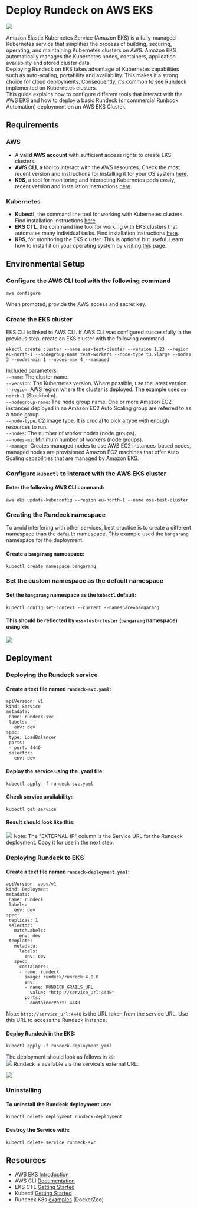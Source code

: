 # Deploy Rundeck on AWS EKS

![](/assets/img/terra-eks1.png)

Amazon Elastic Kubernetes Service (Amazon EKS) is a fully-managed Kubernetes service that simplifies the process of building, securing, operating, and maintaining Kubernetes clusters on AWS. Amazon EKS automatically manages the Kubernetes nodes, containers, application availability and stored cluster data.<br>
Deploying Rundeck on EKS takes advantage of Kubernetes capabilities such as auto-scaling, portability and availability.  This makes it a strong choice for cloud deployments.  Consequently, it’s common to see Rundeck implemented on Kubernetes clusters.<br>
This guide explains how to configure different tools that interact with the AWS EKS and how to deploy a basic Rundeck (or commercial Runbook Automation) deployment on an AWS EKS Cluster.<br>

## Requirements

### AWS
* A **valid AWS account** with sufficient access rights to create EKS clusters.<br>
* **AWS CLI**, a tool to interact with the AWS resources. Check the most recent version and instructions for installing it for your OS system [here](https://aws.amazon.com/cli/).<br>
* **K9S**, a tool for monitoring and interacting Kubernetes pods easily, recent version and installation instructions [here](https://k9scli.io/topics/install/).<br>

### Kubernetes
* **Kubectl**, the command line tool for working with Kubernetes clusters. Find installation instructions [here](https://kubernetes.io/docs/tasks/tools/install-kubectl-linux/).<br>
* **EKS CTL**,  the command line tool for working with EKS clusters that automates many individual tasks. Find installation instructions [here](https://docs.aws.amazon.com/en_us/eks/latest/userguide/eksctl.html).<br>
* **K9S**,  for monitoring the EKS cluster. This is optional but useful.  Learn how to install it on your operating system by visiting [this](https://k9scli.io/topics/install/) page.<br>

## Environmental Setup

### Configure the AWS CLI tool with the following command

```
aws configure
```

When prompted, provide the AWS access and secret key.<br>

### Create the EKS cluster
EKS CLI is linked to AWS CLI. If AWS CLI was configured successfully in the previous step, create an EKS cluster with the following command.<br>

```
eksctl create cluster --name oss-test-cluster --version 1.23 --region eu-north-1 --nodegroup-name test-workers --node-type t3.xlarge --nodes 3 --nodes-min 1 --nodes-max 4 --managed
```

Included parameters:<br>
`--name`: The cluster name.<br>
`--version`: The Kubernetes version. Where possible, use the latest version.<br>
`--region`: AWS region where the cluster is deployed. The example uses `eu-north-1` (Stockholm).<br>
`--nodegroup-name`: The node group name.  One or more Amazon EC2 instances deployed in an Amazon EC2 Auto Scaling group are referred to as a node group.<br>
`--node-type`: C2 image type. It is crucial to pick a type with enough resources to run.<br>
`--nodes`:  The number of worker nodes (node groups).<br>
`--nodes-mi`: Minimum number of workers (node groups).<br>
`--manage`: Creates managed nodes to use AWS EC2 instances-based nodes, managed nodes are provisioned Amazon EC2 machines that offer Auto Scaling capabilities that are managed by Amazon EKS.<br>

### Configure `kubectl` to interact with the AWS EKS cluster

#### Enter the following AWS CLI command:

```
aws eks update-kubeconfig --region eu-north-1 --name oss-test-cluster
```

### Creating the Rundeck namespace
To avoid interfering with other services, best practice is to create a different namespace than the `default` namespace.  This example used the `bangarang` namespace for the deployment.<br>

#### Create a `bangarang` namespace:

```
kubectl create namespace bangarang
```

### Set the custom namespace as the default namespace

#### Set the `bangarang` namespace as the `kubectl` default:

```
kubectl config set-context --current --namespace=bangarang
```

#### This should be reflected by `oss-test-cluster` (`bangarang` namespace) using `k9s`
![](/assets/img/terra-eks2.png)

## Deployment

### Deploying the Rundeck service

#### Create a text file named `rundeck-svc.yaml`:

```
apiVersion: v1
kind: Service
metadata:
 name: rundeck-svc
 labels:
   env: dev
spec:
 type: LoadBalancer
 ports:
 - port: 4440
 selector:
   env: dev
```

#### Deploy the service using the .yaml file:

```
kubectl apply -f rundeck-svc.yaml
```

#### Check service availability:

```
kubectl get service
```

#### Result should look like this:
![](/assets/img/terra-eks3.png)
Note: The "EXTERNAL-IP" column is the Service URL for the Rundeck deployment. Copy it for use in the next step.<br>

### Deploying Rundeck to EKS

#### Create a text file named `rundeck-deployment.yaml`:

```
apiVersion: apps/v1
kind: Deployment
metadata:
 name: rundeck
 labels:
   env: dev
spec:
 replicas: 1
 selector:
   matchLabels:
     env: dev
 template:
   metadata:
     labels:
       env: dev
   spec:
     containers:
     - name: rundeck
       image: rundeck/rundeck:4.8.0
       env:
       - name: RUNDECK_GRAILS_URL
         value: "http://service_url:4440"
       ports:
       - containerPort: 4440
```

Note: `http://service_url:4440` is the URL taken from the service URL. Use this URL to access the Rundeck instance.<br>

#### Deploy Rundeck in the EKS:

```
kubectl apply -f rundeck-deployment.yaml
```

The deployment should look as follows in `k9`:<br>
![](/assets/img/terra-eks4.png)
Rundeck is available via the service's external URL.<br>

![](/assets/img/terra-eks5.png)
### Uninstalling

#### To uninstall the Rundeck deployment use:

```
kubectl delete deployment rundeck-deployment
```

#### Destroy the Service with:

```
kubectl delete service rundeck-svc
```

## Resources
* AWS EKS [Introduction](https://aws.amazon.com/eks/)<br>
* AWS CLI [Documentation](https://aws.amazon.com/cli/)<br>
* EKS CTL [Getting Started](https://eksctl.io/getting-started/)<br>
* Kubectl [Getting Started](https://kubernetes.io/docs/setup/)<br>
* Rundeck K8s [examples](https://github.com/rundeck/docker-zoo/tree/master/kubernetes) (DockerZoo)<br>
